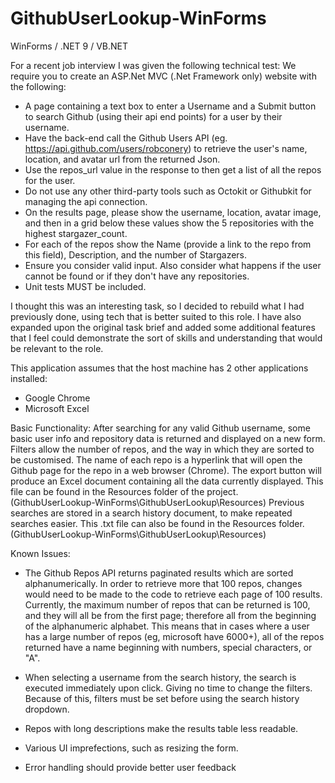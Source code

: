 # GithubUserLookup-WinForms
WinForms / .NET 9 / VB.NET

For a recent job interview I was given the following technical test:
We require you to create an ASP.Net MVC (.Net Framework only) website with the following:
- A page containing a text box to enter a Username and a Submit button to search Github (using their api end points) for a user by their username.
- Have the back-end call the Github Users API (eg. https://api.github.com/users/robconery) to retrieve the user's name, location, and avatar url from the returned Json.
- Use the repos_url value in the response to then get a list of all the repos for the user.
- Do not use any other third-party tools such as Octokit or Githubkit for managing the api connection.
- On the results page, please show the username, location, avatar image, and then in a grid below these values show the 5 repositories with the highest stargazer_count.
- For each of the repos show the Name (provide a link to the repo from this field), Description, and the number of Stargazers.
- Ensure you consider valid input. Also consider what happens if the user cannot be found or if they don't have any repositories.
- Unit tests MUST be included.

I thought this was an interesting task, so I decided to rebuild what I had previously done, using tech that is better suited to this role.
I have also expanded upon the original task brief and added some additional features that I feel could demonstrate the sort of skills and understanding that would be relevant to the role.


This application assumes that the host machine has 2 other applications installed:
- Google Chrome
- Microsoft Excel


Basic Functionality:
After searching for any valid Github username, some basic user info and repository data is returned and displayed on a new form.
Filters allow the number of repos, and the way in which they are sorted to be customised.
The name of each repo is a hyperlink that will open the Github page for the repo in a web browser (Chrome).
The export button will produce an Excel document containing all the data currently displayed. This file can be found in the Resources folder of the project. (GithubUserLookup-WinForms\GithubUserLookup\Resources)
Previous searches are stored in a search history document, to make repeated searches easier. This .txt file can also be found in the Resources folder. (GithubUserLookup-WinForms\GithubUserLookup\Resources)


Known Issues:
- The Github Repos API returns paginated results which are sorted alphanumerically. In order to retrieve more that 100 repos, changes would need to be made to the code to retrieve each page of 100 results.
Currently, the maximum number of repos that can be returned is 100, and they will all be from the first page; therefore all from the beginning of the alphanumeric alphabet.
This means that in cases where a user has a large number of repos (eg, microsoft have 6000+), all of the repos returned have a name beginning with numbers, special characters, or "A".

- When selecting a username from the search history, the search is executed immediately upon click. Giving no time to change the filters. 
Because of this, filters must be set before using the search history dropdown.

- Repos with long descriptions make the results table less readable. 

- Various UI imprefections, such as resizing the form.

- Error handling should provide better user feedback